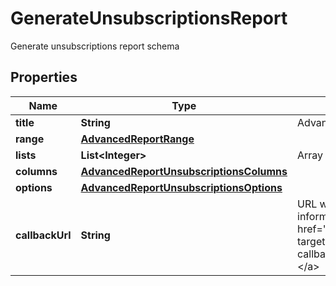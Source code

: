 

# GenerateUnsubscriptionsReport

Generate unsubscriptions report schema

## Properties

| Name | Type | Description | Notes |
|------------ | ------------- | ------------- | -------------|
|**title** | **String** | Advanced report title |  |
|**range** | [**AdvancedReportRange**](AdvancedReportRange.md) |  |  |
|**lists** | **List&lt;Integer&gt;** | Array of List Id&#39;s |  |
|**columns** | [**AdvancedReportUnsubscriptionsColumns**](AdvancedReportUnsubscriptionsColumns.md) |  |  |
|**options** | [**AdvancedReportUnsubscriptionsOptions**](AdvancedReportUnsubscriptionsOptions.md) |  |  |
|**callbackUrl** | **String** | URL which will receive the information of the report &lt;a href&#x3D;&#39;/usecases/callbacks/&#39; target&#x3D;&#39;_blank&#39;&gt;[Go to callback documentation]&lt;/a&gt; |  [optional] |



